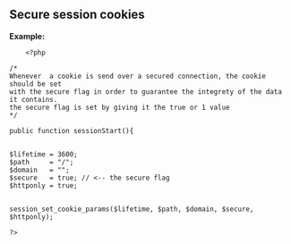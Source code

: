 
Secure session cookies
-------

**Example:**



    	<?php

	/*
	Whenever  a cookie is send over a secured connection, the cookie should be set
	with the secure flag in order to guarantee the integrety of the data it contains.
	the secure flag is set by giving it the true or 1 value
	*/

	public function sessionStart(){


	$lifetime = 3600;
	$path     = "/";
	$domain   = "";
	$secure   = true; // <-- the secure flag
	$httponly = true; 


	session_set_cookie_params($lifetime, $path, $domain, $secure, $httponly);

	?>


	